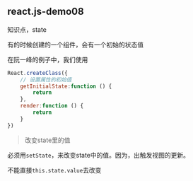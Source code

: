 ## react.js-demo08

知识点，state

有的时候创建的一个组件，会有一个初始的状态值

在阮一峰的例子中，我们使用
```js
React.createClass({
    // 设置属性的初始值
    getInitialState:function () {
        return 
    },
    render:function () {
        return 
    }
})
```
> 改变state里的值

必须用`setState`，来改变state中的值。因为，出触发视图的更新。

不能直接`this.state.value`去改变